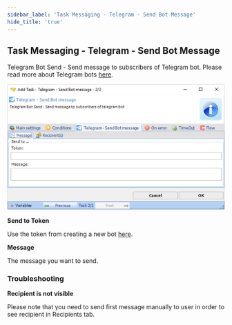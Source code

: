 ```yaml
---
sidebar_label: 'Task Messaging - Telegram - Send Bot Message'
hide_title: 'true'
---
```


## Task Messaging - Telegram - Send Bot Message

Telegram Bot Send - Send message to subscribers of Telegram bot. Please read more about Telegram bots [here](https://core.telegram.org/bots).

![](../../../static/img/taskmessagingtelegramsendbotmessage.png)

**Send to Token**

Use the token from creating a new bot [here](https://core.telegram.org/bots#6-botfather).
 
**Message**

The message you want to send.
 
### Troubleshooting
 
**Recipient is not visible**

Please note that you need to send first message manually to user in order to see recipient in Recipients tab.